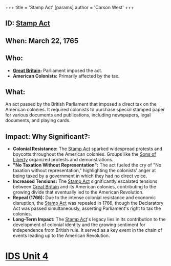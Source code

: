 +++
 title = 'Stamp Act'
[params]
	author = 'Carson West'
+++
## ID: [Stamp Act](./../stamp-act/) 
## When: March 22, 1765

## Who:
* **[Great Britain](./../great-britain/):**  Parliament imposed the act.
* **American Colonists:** Primarily affected by the tax.

## What: 
An act passed by the British Parliament that imposed a direct tax on the American colonies.  It required colonists to purchase special stamped paper for various documents and publications, including newspapers, legal documents, and playing cards.

## Impact: Why Significant?:
* **Colonial Resistance:** The [Stamp Act](./../stamp-act/) sparked widespread protests and boycotts throughout the American colonies.  Groups like the [Sons of Liberty](./../sons-of-liberty/) organized protests and demonstrations.
* **"No Taxation Without Representation":** The act fueled the cry of "No taxation without representation," highlighting the colonists' anger at being taxed by a government in which they had no direct voice.
* **Increased Tensions:** The [Stamp Act](./../stamp-act/) significantly escalated tensions between [Great Britain](./../great-britain/) and its American colonies, contributing to the growing divide that eventually led to the American Revolution.
* **Repeal (1766):** Due to the intense colonial resistance and economic disruption, the [Stamp Act](./../stamp-act/) was repealed in 1766, though the Declaratory Act was passed simultaneously, asserting Parliament's right to tax the colonies.
* **Long-Term Impact:** The [Stamp Act](./../stamp-act/)'s legacy lies in its contribution to the development of colonial identity and the growing sentiment for independence from British rule.  It served as a key event in the chain of events leading up to the American Revolution.

# [IDS Unit 4](./../ids-unit-4/)
